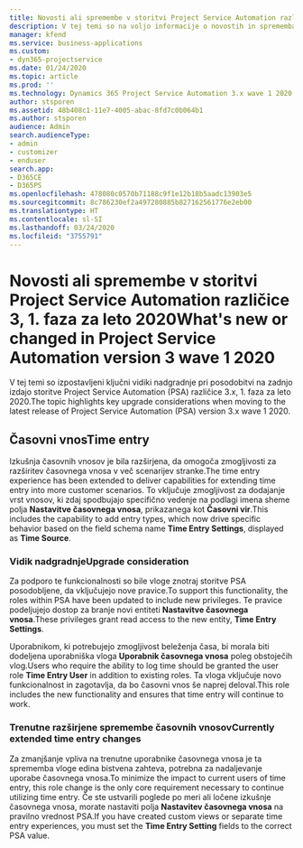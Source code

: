 ```yaml
---
title: Novosti ali spremembe v storitvi Project Service Automation različice 3.x, 1. faza za leto 2020
description: V tej temi so na voljo informacije o novostih in spremembah v storitvi Project Service Automation različice 3, 1. faza za leto 2020.
manager: kfend
ms.service: business-applications
ms.custom:
- dyn365-projectservice
ms.date: 01/24/2020
ms.topic: article
ms.prod: ''
ms.technology: Dynamics 365 Project Service Automation 3.x wave 1 2020
author: stsporen
ms.assetid: 48b408c1-11e7-4005-abac-8fd7c0b064b1
ms.author: stsporen
audience: Admin
search.audienceType:
- admin
- customizer
- enduser
search.app:
- D365CE
- D365PS
ms.openlocfilehash: 478080c0570b71188c9f1e12b18b5aadc13903e5
ms.sourcegitcommit: 8c786230ef2a497280885b827162561776e2eb00
ms.translationtype: HT
ms.contentlocale: sl-SI
ms.lasthandoff: 03/24/2020
ms.locfileid: "3755791"
---
```

# <a name="whats-new-or-changed-in-project-service-automation-version-3-wave-1-2020"></a><span data-ttu-id="2ecd9-103">Novosti ali spremembe v storitvi Project Service Automation različice 3, 1. faza za leto 2020</span><span class="sxs-lookup"><span data-stu-id="2ecd9-103">What's new or changed in Project Service Automation version 3 wave 1 2020</span></span>
<span data-ttu-id="2ecd9-104">V tej temi so izpostavljeni ključni vidiki nadgradnje pri posodobitvi na zadnjo izdajo storitve Project Service Automation (PSA) različice 3.x, 1. faza za leto 2020.</span><span class="sxs-lookup"><span data-stu-id="2ecd9-104">The topic highlights key upgrade considerations when moving to the latest release of Project Service Automation (PSA) version 3.x wave 1 2020.</span></span>

## <a name="time-entry"></a><span data-ttu-id="2ecd9-105">Časovni vnos</span><span class="sxs-lookup"><span data-stu-id="2ecd9-105">Time entry</span></span>
<span data-ttu-id="2ecd9-106">Izkušnja časovnih vnosov je bila razširjena, da omogoča zmogljivosti za razširitev časovnega vnosa v več scenarijev stranke.</span><span class="sxs-lookup"><span data-stu-id="2ecd9-106">The time entry experience has been extended to deliver capabilities for extending time entry into more customer scenarios.</span></span> <span data-ttu-id="2ecd9-107">To vključuje zmogljivost za dodajanje vrst vnosov, ki zdaj spodbujajo specifično vedenje na podlagi imena sheme polja **Nastavitve časovnega vnosa**, prikazanega kot **Časovni vir**.</span><span class="sxs-lookup"><span data-stu-id="2ecd9-107">This includes the capability to add entry types, which now drive specific behavior based on the field schema name **Time Entry Settings**, displayed as **Time Source**.</span></span>

### <a name="upgrade-consideration"></a><span data-ttu-id="2ecd9-108">Vidik nadgradnje</span><span class="sxs-lookup"><span data-stu-id="2ecd9-108">Upgrade consideration</span></span>
<span data-ttu-id="2ecd9-109">Za podporo te funkcionalnosti so bile vloge znotraj storitve PSA posodobljene, da vključujejo nove pravice.</span><span class="sxs-lookup"><span data-stu-id="2ecd9-109">To support this functionality, the roles within PSA have been updated to include new privileges.</span></span> <span data-ttu-id="2ecd9-110">Te pravice podeljujejo dostop za branje novi entiteti **Nastavitve časovnega vnosa**.</span><span class="sxs-lookup"><span data-stu-id="2ecd9-110">These privileges grant read access to the new entity, **Time Entry Settings**.</span></span>

<span data-ttu-id="2ecd9-111">Uporabnikom, ki potrebujejo zmogljivost beleženja časa, bi morala biti dodeljena uporabniška vloga **Uporabnik časovnega vnosa** poleg obstoječih vlog.</span><span class="sxs-lookup"><span data-stu-id="2ecd9-111">Users who require the ability to log time should be granted the user role **Time Entry User** in addition to existing roles.</span></span> <span data-ttu-id="2ecd9-112">Ta vloga vključuje novo funkcionalnost in zagotavlja, da bo časovni vnos še naprej deloval.</span><span class="sxs-lookup"><span data-stu-id="2ecd9-112">This role includes the new functionality and ensures that time entry will continue to work.</span></span>

### <a name="currently-extended-time-entry-changes"></a><span data-ttu-id="2ecd9-113">Trenutne razširjene spremembe časovnih vnosov</span><span class="sxs-lookup"><span data-stu-id="2ecd9-113">Currently extended time entry changes</span></span>
<span data-ttu-id="2ecd9-114">Za zmanjšanje vpliva na trenutne uporabnike časovnega vnosa je ta sprememba vloge edina bistvena zahteva, potrebna za nadaljevanje uporabe časovnega vnosa.</span><span class="sxs-lookup"><span data-stu-id="2ecd9-114">To minimize the impact to current users of time entry, this role change is the only core requirement necessary to continue utilizing time entry.</span></span> <span data-ttu-id="2ecd9-115">Če ste ustvarili poglede po meri ali ločene izkušnje časovnega vnosa, morate nastaviti polja **Nastavitev časovnega vnosa** na pravilno vrednost PSA.</span><span class="sxs-lookup"><span data-stu-id="2ecd9-115">If you have created custom views or separate time entry experiences, you must set the **Time Entry Setting** fields to the correct PSA value.</span></span>
